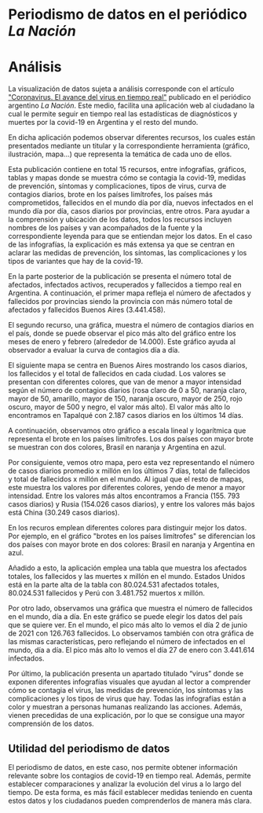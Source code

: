 # Periodismo de datos en el periódico   *La Nación*
# Análisis
La visualización de datos sujeta a análisis corresponde con el artículo ["Coronavirus. El avance del virus en tiempo real"](https://www.lanacion.com.ar/el-mundo/coronavirus-asi-es-avance-del-virus-se-nid2328201/) publicado en el periódico argentino *La Nación*. Este medio, facilita una aplicación web al ciudadano la cual le permite seguir en tiempo real las estadísticas de diagnósticos y muertes por la covid-19 en Argentina y el resto del mundo. 

En dicha aplicación podemos observar diferentes recursos, los cuales están presentados mediante un titular y la correspondiente herramienta (gráfico, ilustración, mapa...) que representa la temática de cada uno de ellos. 

Esta publicación contiene en total 15 recursos, entre infografías, gráficos, tablas y mapas donde se muestra cómo se contagia la covid-19, medidas de prevención, síntomas y complicaciones, tipos de virus, curva de contagios diarios, brote en los países limítrofes, los países más comprometidos, fallecidos en el mundo día por día, nuevos infectados en el mundo día por día, casos diarios por provincias, entre otros. Para ayudar a la comprensión y ubicación de los datos, todos los recursos incluyen nombres de los países y van acompañados de la fuente y la correspondiente leyenda para que se entiendan mejor los datos. En el caso de las infografías, la explicación es más extensa ya que se centran en aclarar las medidas de prevención, los síntomas, las complicaciones y los tipos de variantes que hay de la covid-19. 

En la parte posterior de la publicación se presenta el número total de afectados, infectados activos, recuperados y fallecidos a tiempo real en Argentina. A continuación, el primer mapa refleja el número de afectados y fallecidos por provincias siendo la provincia con más número total de afectados y fallecidos Buenos Aires (3.441.458).

El segundo recurso, una gráfica, muestra el número de contagios diarios en el país, donde se puede observar el pico más alto del gráfico entre los meses de enero y febrero (alrededor de 14.000). Este gráfico ayuda al observador a evaluar la curva de contagios día a día.

El siguiente mapa se centra en Buenos Aires mostrando los casos diarios, los fallecidos y el total de fallecidos en cada ciudad. Los valores se presentan con diferentes colores, que van de menor a mayor intensidad según el número de contagios diarios (rosa claro de 0 a 50, naranja claro, mayor de 50, amarillo, mayor de 150, naranja oscuro, mayor de 250, rojo oscuro, mayor de 500 y negro, el valor más alto). El valor más alto lo encontramos en Tapalqué con 2.187 casos diarios en los últimos 14 días.

A continuación, observamos otro gráfico a escala lineal y logarítmica que representa el brote en los países limítrofes. Los dos países con mayor brote se muestran con dos colores, Brasil en naranja y Argentina en azul.

Por consiguiente, vemos otro mapa, pero esta vez representando el número de casos diarios promedio x millón en los últimos 7 días, total de fallecidos y total de fallecidos x millón en el mundo. Al igual que el resto de mapas, este muestra los valores por diferentes colores, yendo de menor a mayor intensidad. Entre los valores más altos encontramos a Francia (155. 793 casos diarios) y Rusia (154.026 casos diarios), y entre los valores más bajos está China (30.249 casos diarios). 

En los recuros emplean diferentes colores para distinguir mejor los datos. Por ejemplo, en el gráfico "brotes en los países limítrofes" se diferencian los dos países con mayor brote en dos colores: Brasil en naranja y Argentina en azul.

Añadido a esto, la aplicación emplea una tabla que muestra los afectados totales, los fallecidos y las muertes x millón en el mundo. Estados Unidos está en la parte alta de la tabla con 80.024.531 afectados totales, 80.024.531 fallecidos y Perú con 3.481.752 muertos x millón.

Por otro lado, observamos una gráfica que muestra el número de fallecidos en el mundo, día a día. En este gráfico se puede elegir los datos del país que se quiere ver. En el mundo, el pico más alto lo vemos el día 2 de junio de 2021 con 126.763 fallecidos. Lo observamos también con otra gráfica de las mismas características, pero reflejando el número de infectados en el mundo, día a día. El pico más alto lo vemos el día 27 de enero con 3.441.614 infectados. 

Por último, la publicación presenta un apartado titulado “virus” donde se exponen diferentes infografías visuales que ayudan al lector a comprender cómo se contagia el virus, las medidas de prevención, los síntomas y las complicaciones y los tipos de virus que hay. Todas las infografías están a color y muestran a personas humanas realizando las acciones. Además, vienen precedidas de una explicación, por lo que se consigue una mayor comprensión de los datos.

## Utilidad del periodismo de datos
El periodismo de datos, en este caso, nos permite obtener información relevante sobre los contagios de covid-19 en tiempo real. Además, permite establecer comparaciones y analizar la evolución del virus a lo largo del tiempo. De esta forma, es más fácil establecer medidas teniendo en cuenta estos datos y los ciudadanos pueden comprenderlos de manera más clara. 

